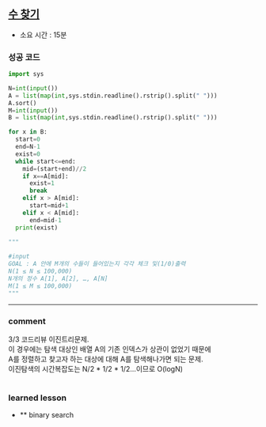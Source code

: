 
## [수 찾기](https://www.acmicpc.net/problem/1920)
* 소요 시간 : 15분

### 성공 코드
```python
import sys

N=int(input())
A = list(map(int,sys.stdin.readline().rstrip().split(" ")))
A.sort()
M=int(input())
B = list(map(int,sys.stdin.readline().rstrip().split(" ")))

for x in B:
  start=0
  end=N-1
  exist=0
  while start<=end:
    mid=(start+end)//2
    if x==A[mid]:
      exist=1
      break
    elif x > A[mid]:
      start=mid+1
    elif x < A[mid]:
      end=mid-1
  print(exist)
    
"""

#input
GOAL : A 안에 M개의 수들이 들어있는지 각각 체크 및(1/0)출력
N(1 ≤ N ≤ 100,000)
N개의 정수 A[1], A[2], …, A[N]
M(1 ≤ M ≤ 100,000)
"""

```



----------------------------------------------------------------------------
### comment 
3/3 코드리뷰
이진트리문제.   
이 경우에는 탐색 대상인 배열 A의 기존 인덱스가 상관이 없었기 때문에    
A를 정렬하고 찾고자 하는 대상에 대해 A를 탐색해나가면 되는 문제.   
이진탐색의 시간복잡도는 N/2 * 1/2 * 1/2...이므로 O(logN)     

#
#
 ### learned lesson
 
* ** binary search
#
#
 
 
 
 
 

